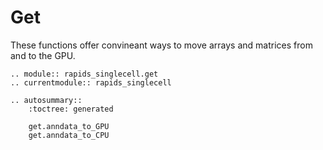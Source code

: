 # Get

These functions offer convineant ways to move arrays and matrices from and to the GPU.

```{eval-rst}
.. module:: rapids_singlecell.get
.. currentmodule:: rapids_singlecell

.. autosummary::
    :toctree: generated

    get.anndata_to_GPU
    get.anndata_to_CPU
```
